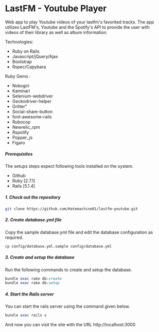 # LastFM - Youtube Player

Web app to play Youtube videos of your lastfm's favorited tracks. The app utilizes LastFM's, Youtube and the Spotify's API to provide the user with videos of their library as well as album information.



Technologies:

- Ruby on Rails
- Javascript/jQuery/Ajax
- Bootstrap
- Rspec/Capybara


Ruby Gems :


-  Nokogiri
-  Kaminari
-  Selenium-webdriver
-  Geckodriver-helper
-  Gritter"
-  Social-share-button
-  font-awesome-rails
-  Rubocop
-  Newrelic_rpm
-  Rspotify
-  Popper_js
-  Figaro


##### Prerequisites

The setups steps expect following tools installed on the system.

- Github
- Ruby [2.7.1]
- Rails [5.1.4]

##### 1. Check out the repository

```bash
git clone https://github.com/Hatemachine01/lastfm-youtube.git
```

##### 2. Create database.yml file

Copy the sample database.yml file and edit the database configuration as required.

```bash
cp config/database.yml.sample config/database.yml
```

##### 3. Create and setup the database

Run the following commands to create and setup the database.

```ruby
bundle exec rake db:create
bundle exec rake db:setup
```

##### 4. Start the Rails server

You can start the rails server using the command given below.

```ruby
bundle exec rails s
```

And now you can visit the site with the URL http://localhost:3000

